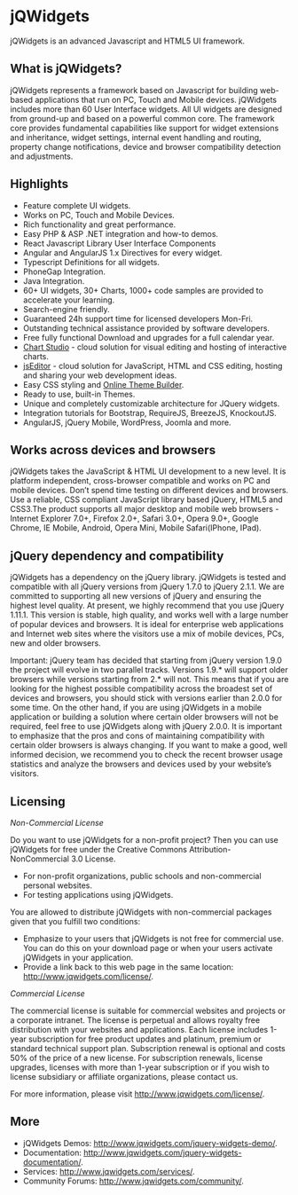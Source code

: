jQWidgets
=========

jQWidgets is an advanced Javascript and HTML5 UI framework.

What is jQWidgets?
---------

jQWidgets represents a framework based on Javascript for building web-based applications that run on PC, Touch and Mobile devices. jQWidgets includes more than 60 User Interface widgets. All UI widgets are designed from ground-up and based on a powerful common core. The framework core provides fundamental capabilities like support for widget extensions and inheritance, widget settings, internal event handling and routing, property change notifications, device and browser compatibility detection and adjustments.

Highlights
---------
* Feature complete UI widgets.
* Works on PC, Touch and Mobile Devices.
* Rich functionality and great performance.
* Easy PHP & ASP .NET integration and how-to demos.
* React Javascript Library User Interface Components
* Angular and AngularJS 1.x Directives for every widget.
* Typescript Definitions for all widgets.
* PhoneGap Integration.
* Java Integration.
* 60+ UI widgets, 30+ Charts, 1000+ code samples are provided to accelerate your learning.
* Search-engine friendly.
* Guaranteed 24h support time for licensed developers Mon-Fri.
* Outstanding technical assistance provided by software developers.
* Free fully functional Download and upgrades for a full calendar year.
* [Chart Studio](https://www.jqwidgets.com/chartstudio/) - cloud solution for visual editing and hosting of interactive charts.
* [jsEditor](https://www.jqwidgets.com/jseditor/) - cloud solution for JavaScript, HTML and CSS editing, hosting and sharing your web development ideas.
* Easy CSS styling and [Online Theme Builder](http://www.jqwidgets.com/themebuilder).
* Ready to use, built-in Themes.
* Unique and completely customizable architecture for JQuery widgets.
* Integration tutorials for Bootstrap, RequireJS, BreezeJS, KnockoutJS.
* AngularJS, jQuery Mobile, WordPress, Joomla and more.

Works across devices and browsers
---------

jQWidgets takes the JavaScript & HTML UI development to a new level. It is platform independent, cross-browser compatible and works on PC and mobile devices. Don’t spend time testing on different devices and browsers. Use a reliable, CSS compliant JavaScript library based jQuery, HTML5 and CSS3.The product supports all major desktop and mobile web browsers - Internet Explorer 7.0+, Firefox 2.0+, Safari 3.0+, Opera 9.0+, Google Chrome, IE Mobile, Android, Opera Mini, Mobile Safari(IPhone, IPad).

jQuery dependency and compatibility
---------

jQWidgets has a dependency on the jQuery library. jQWidgets is tested and compatible with all jQuery versions from jQuery 1.7.0 to jQuery 2.1.1. We are committed to supporting all new versions of jQuery and ensuring the highest level quality. At present, we highly recommend that you use jQuery 1.11.1. This version is stable, high quality, and works well with a large number of popular devices and browsers. It is ideal for enterprise web applications and Internet web sites where the visitors use a mix of mobile devices, PCs, new and older browsers.

Important: jQuery team has decided that starting from jQuery version 1.9.0 the project will evolve in two parallel tracks. Versions 1.9.* will support older browsers while versions starting from 2.* will not. This means that if you are looking for the highest possible compatibility across the broadest set of devices and browsers, you should stick with versions earlier than 2.0.0 for some time. On the other hand, if you are using jQWidgets in a mobile application or building a solution where certain older browsers will not be required, feel free to use jQWidgets along with jQuery 2.0.0. It is important to emphasize that the pros and cons of maintaining compatibility with certain older browsers is always changing. If you want to make a good, well informed decision, we recommend you to check the recent browser usage statistics and analyze the browsers and devices used by your website’s visitors.

Licensing
---------

*Non-Commercial License*

Do you want to use jQWidgets for a non-profit project? Then you can use jQWidgets for free under the Creative Commons Attribution-NonCommercial 3.0 License.

* For non-profit organizations, public schools and non-commercial personal websites.
* For testing applications using jQWidgets.

You are allowed to distribute jQWidgets with non-commercial packages given that you fulfill two conditions:

* Emphasize to your users that jQWidgets is not free for commercial use. You can do this on your download page or when your users activate jQWidgets in your application.
* Provide a link back to this web page in the same location: http://www.jqwidgets.com/license/.

*Commercial License*

The commercial license is suitable for commercial websites and projects or a corporate intranet. The license is perpetual and allows royalty free distribution with your websites and applications. Each license includes 1-year subscription for free product updates and platinum, premium or standard technical support plan. Subscription renewal is optional and costs 50% of the price of a new license. For subscription renewals, license upgrades, licenses with more than 1-year subscription or if you wish to license subsidiary or affiliate organizations, please contact us.

For more information, please visit http://www.jqwidgets.com/license/.

More
-
* jQWidgets Demos: http://www.jqwidgets.com/jquery-widgets-demo/.
* Documentation: http://www.jqwidgets.com/jquery-widgets-documentation/.
* Services: http://www.jqwidgets.com/services/.
* Community Forums: http://www.jqwidgets.com/community/.
